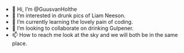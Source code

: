 - 👋 Hi, I’m @GuusvanHolthe
- 👀 I’m interested in drunk pics of Liam Neeson.
- 🌱 I’m currently learning the lovely pain of coding.
- 💞️ I’m looking to collaborate on drinking Gulpener.
- 📫 How to reach me look at the sky and we will both be in the same place.

<!---
GuusvanHolthe/GuusvanHolthe is a ✨ special ✨ repository because its `README.md` (this file) appears on your GitHub profile.
You can click the Preview link to take a look at your changes.
--->
